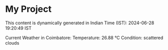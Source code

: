 # My Project

This content is dynamically generated in Indian Time (IST): 2024-06-28 19:20:49 IST


Current Weather in Coimbatore:
Temperature: 26.88 °C
Condition: scattered clouds
